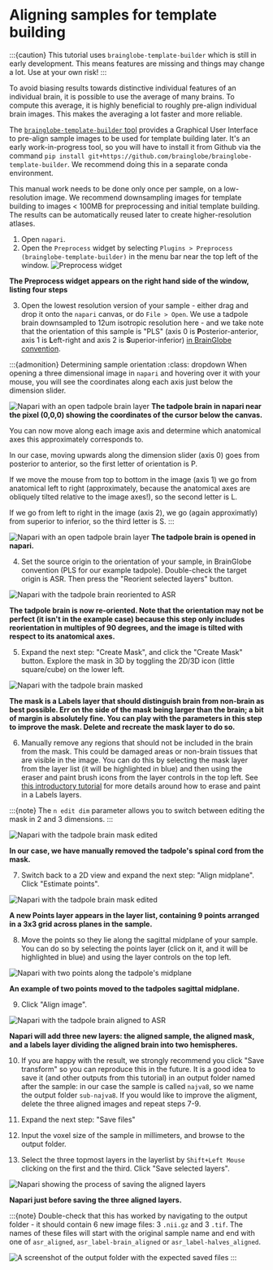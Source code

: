 # Aligning samples for template building

:::{caution}
This tutorial uses `brainglobe-template-builder` which is still in early development. This means features are missing and things may change a lot. Use at your own risk!
:::

To avoid biasing results towards distinctive individual features of an individual brain, it is possible to use the average of many brains. To compute this average, it is highly beneficial to roughly pre-align individual brain images. This makes the averaging a lot faster and more reliable.

The [`brainglobe-template-builder` tool](https://github.com/brainglobe/brainglobe-template-builder) provides a Graphical User Interface to pre-align sample images to be used for template building later. It's an early work-in-progress tool, so you will have to install it from 
Github via the command `pip install git+https://github.com/brainglobe/brainglobe-template-builder`. We recommend doing this in a separate conda environment.

This manual work needs to be done only once per sample, on a low-resolution image. We recommend downsampling images for template building to images < 100MB for preprocessing and initial template building. The results can be automatically reused later to create higher-resolution atlases. 

1. Open `napari`.
2. Open the `Preprocess` widget by selecting `Plugins > Preprocess (brainglobe-template-builder)` in the menu bar near the top left of the window. 
![Preprocess widget](./images/brainglobe-template-builder/open-plugin.png)

**The Preprocess widget appears on the right hand side of the window, listing four steps**

3. Open the lowest resolution version of your sample - either drag and drop it onto the `napari` canvas, or do `File > Open`. We use a tadpole brain downsampled to 12um isotropic resolution here - and we take note that the orientation of this sample is "PLS" (axis 0 is **P**osterior-anterior, axis 1 is **L**eft-right and axis 2 is **S**uperior-inferior) [in BrainGlobe convention](/documentation/brainglobe-space/index).

:::{admonition} Determining sample orientation
:class: dropdown
When opening a three dimensional image in `napari` and hovering over it with your mouse, you will see the coordinates along each axis just below the dimension slider.

![Napari with an open tadpole brain layer](./images/brainglobe-template-builder/top-left-pixel.png)
**The tadpole brain in napari near the pixel (0,0,0) showing the coordinates of the cursor below the canvas.**

You can now move along each image axis and determine which anatomical axes this approximately corresponds to.

In our case, moving upwards along the dimension slider (axis 0) goes from posterior to anterior, so the first letter of orientation is P.

If we move the mouse from top to bottom in the image (axis 1) we go from anatomical left to right (approximately, because the anatomical axes are obliquely tilted relative to the image axes!), so the second letter is L.

If we go from left to right in the image (axis 2), we go (again approximatly) from superior to inferior, so the third letter is S.
:::

![Napari with an open tadpole brain layer](./images/brainglobe-template-builder/open-sample.png)
**The tadpole brain is opened in napari.**

4. Set the source origin to the orientation of your sample, in BrainGlobe convention (PLS for our example tadpole). Double-check the target origin is ASR. Then press the "Reorient selected layers" button.
 
![Napari with the tadpole brain reoriented to ASR](./images/brainglobe-template-builder/reorient-sample.png)

**The tadpole brain is now re-oriented. Note that the orientation may not be perfect (it isn't in the example case) because this step only includes reorientation in multiples of 90 degrees, and the image is tilted with respect to its anatomical axes.**

5. Expand the next step: "Create Mask", and click the "Create Mask" button. Explore the mask in 3D by toggling the 2D/3D icon (little square/cube) on the lower left.

![Napari with the tadpole brain masked](./images/brainglobe-template-builder/masked.png)

 **The mask is a Labels layer that should distinguish brain from non-brain as best possible. Err on the side of the mask being larger than the brain; a bit of margin is absolutely fine. You can play with the parameters in this step to improve the mask. Delete and recreate the mask layer to do so.**

6. Manually remove any regions that should not be included in the brain from the mask. This could be damaged areas or non-brain tissues that are visible in the image. You can do this by selecting the mask layer from the layer list (it will be highlighted in blue) and then using the eraser and paint brush icons from the layer controls in the top left. See [this introductory tutorial](https://healthbioscienceideas.github.io/microscopy-novice/instructor/quality-control-and-manual-segmentation.html#manual-segmentation-in-napari) for more details around how to erase and paint in a Labels layers.

:::{note}
The `n edit dim` parameter allows you to switch between editing the mask in 2 and 3 dimensions.
:::

![Napari with the tadpole brain mask edited](./images/brainglobe-template-builder/masked-edited.png)

**In our case, we have manually removed the tadpole's spinal cord from the mask.**

7. Switch back to a 2D view and expand the next step: "Align midplane". Click "Estimate points".

![Napari with the tadpole brain mask edited](./images/brainglobe-template-builder/align-midplane.png)

**A new Points layer appears in the layer list, containing 9 points arranged in a 3x3 grid across planes in the sample.**

8. Move the points so they lie along the sagittal midplane of your sample. You can do so by selecting the points layer (click on it, and it will be highlighted in blue) and using the layer controls on the top left.

![Napari with two points along the tadpole's midplane](./images/brainglobe-template-builder/aligned-points.png)

**An example of two points moved to the tadpoles sagittal midplane.**

9. Click "Align image".

![Napari with the tadpole brain aligned to ASR](./images/brainglobe-template-builder/aligned-image.png)

**Napari will add three new layers: the aligned sample, the aligned mask, and a labels layer dividing the aligned brain into two hemispheres.**

10.  If you are happy with the result, we strongly recommend you click "Save transform" so you can reproduce this in the future. It is a good idea to save it (and other outputs from this tutorial) in an output folder named after the sample: in our case the sample is called `najva8`, so we name the output folder `sub-najva8`. If you would like to improve the aligment, delete the three aligned images and repeat steps 7-9.

11.  Expand the next step: "Save files"

12.  Input the voxel size of the sample in millimeters, and browse to the output folder.

13.  Select the three topmost layers in the layerlist by `Shift+Left Mouse` clicking on the first and the third. Click "Save selected layers".

![Napari showing the process of saving the aligned layers](./images/brainglobe-template-builder/save-layers.png)

**Napari just before saving the three aligned layers.**

:::{note}
Double-check that this has worked by navigating to the output folder - it should contain 6 new image files: 3 `.nii.gz` and 3 `.tif`. The names of these files will start with the original sample name and end with one of `asr_aligned`, `asr_label-brain_aligned` or `asr_label-halves_aligned`.

![A screenshot of the output folder with the expected saved files](./images/brainglobe-template-builder/example-output-folder.png)
:::
